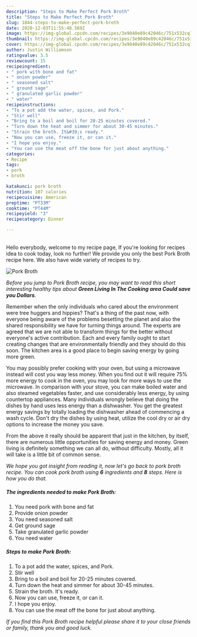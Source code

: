 ```yaml
---
description: "Steps to Make Perfect Pork Broth"
title: "Steps to Make Perfect Pork Broth"
slug: 1844-steps-to-make-perfect-pork-broth
date: 2020-12-03T11:55:48.569Z
image: https://img-global.cpcdn.com/recipes/3e9040e89c42046c/751x532cq70/pork-broth-recipe-main-photo.jpg
thumbnail: https://img-global.cpcdn.com/recipes/3e9040e89c42046c/751x532cq70/pork-broth-recipe-main-photo.jpg
cover: https://img-global.cpcdn.com/recipes/3e9040e89c42046c/751x532cq70/pork-broth-recipe-main-photo.jpg
author: Justin Williamson
ratingvalue: 3.5
reviewcount: 15
recipeingredient:
- " pork with bone and fat"
- " onion powder"
- " seasoned salt"
- " ground sage"
- " granulated garlic powder"
- " water"
recipeinstructions:
- "To a pot add the water, spices, and Pork."
- "Stir well"
- "Bring to a boil and boil for 20-25 minutes covered."
- "Turn down the heat and simmer for about 30-45 minutes."
- "Strain the broth. It&#39;s ready."
- "Now you can use, freeze it, or can it."
- "I hope you enjoy."
- "You can use the meat off the bone for just about anything."
categories:
- Recipe
tags:
- pork
- broth

katakunci: pork broth 
nutrition: 107 calories
recipecuisine: American
preptime: "PT33M"
cooktime: "PT44M"
recipeyield: "3"
recipecategory: Dinner

---
```

<br>
Hello everybody, welcome to my recipe page, If you're looking for recipes idea to cook today, look no further! We provide you only the best Pork Broth recipe here. We also have wide variety of recipes to try.
<br>


![Pork Broth](https://img-global.cpcdn.com/recipes/3e9040e89c42046c/751x532cq70/pork-broth-recipe-main-photo.jpg)

<i>Before you jump to Pork Broth recipe, you may want to read this short interesting healthy tips about 
<strong>Green Living In The Cooking area Could save you Dollars</strong>.</i>
</br>

Remember when the only individuals who cared about the environment were tree huggers and hippies? That's a thing of the past now, with everyone being aware of the problems besetting the planet and also the shared responsibility we have for turning things around. The experts are agreed that we are not able to transform things for the better without everyone's active contribution. Each and every family ought to start creating changes that are environmentally friendly and they should do this soon. The kitchen area is a good place to begin saving energy by going more green.

You may possibly prefer cooking with your oven, but using a microwave instead will cost you way less money. When you find out it will require 75% more energy to cook in the oven, you may look for more ways to use the microwave. In comparison with your stove, you can make boiled water and also steamed vegetables faster, and use considerably less energy, by using countertop appliances. Many individuals wrongly believe that doing the dishes by hand uses less energy than a dishwasher. You get the greatest energy savings by totally loading the dishwasher ahead of commencing a wash cycle. Don't dry the dishes by using heat, utilize the cool dry or air dry options to increase the money you save.

From the above it really should be apparent that just in the kitchen, by itself, there are numerous little opportunities for saving energy and money. Green living is definitely something we can all do, without difficulty. Mostly, all it will take is a little bit of common sense.


<i>We hope you got insight from reading it, now let's go back to pork broth recipe. You can cook pork broth using <strong>6</strong> ingredients and <strong>8</strong> steps. Here is how you do that.
</i>

##### The ingredients needed to make Pork Broth:

1. You need  pork with bone and fat
1. Provide  onion powder
1. You need  seasoned salt
1. Get  ground sage
1. Take  granulated garlic powder
1. You need  water


##### Steps to make Pork Broth:

1. To a pot add the water, spices, and Pork.
1. Stir well
1. Bring to a boil and boil for 20-25 minutes covered.
1. Turn down the heat and simmer for about 30-45 minutes.
1. Strain the broth. It&#39;s ready.
1. Now you can use, freeze it, or can it.
1. I hope you enjoy.
1. You can use the meat off the bone for just about anything.


<i>If you find this Pork Broth recipe helpful please share it to your close friends or family, thank you and good luck.</i>
